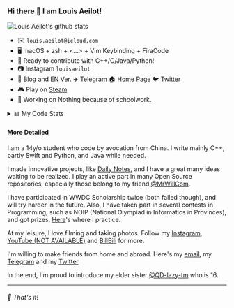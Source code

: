 ### Hi there 👋 I am Louis Aeilot!

![Louis Aeilot's github stats](https://github-readme-stats.vercel.app/api?username=aeilot&theme=buefy&count_private=true&show_icons=true)

* ✉️ `louis.aeilot@icloud.com`
* 🖥 macOS + zsh + <...> + Vim Keybinding + FiraCode
* 🔨 Ready to contribute with C++/C/Java/Python!
* 📷 Instagram `louisaeilot`
* 📝 [Blog](https://blog.aeilot.top) and [EN Ver.](https://en.blog.aeilot.top) ✈️ [Telegram](https://t.me/aeilotd) 🏠 [Home Page](https://www.aeilot.top) 🐦 [Twitter](https://twitter.com/aeilot)
* 🎮 Play on [Steam](https://steamcommunity.com/id/aeilot/)
* 🔨 Working on Nothing because of schoolwork.

<details>
<summary>📊 My Code Stats</summary>

<!--START_SECTION:waka-->
**I'm an Early 🐤** 

```text
🌞 Morning    46 commits     ███░░░░░░░░░░░░░░░░░░░░░░   15.44% 
🌆 Daytime    115 commits    █████████░░░░░░░░░░░░░░░░   38.59% 
🌃 Evening    137 commits    ███████████░░░░░░░░░░░░░░   45.97% 
🌙 Night      0 commits      ░░░░░░░░░░░░░░░░░░░░░░░░░   0.0%

```
📅 **I'm Most Productive on Saturday** 

```text
Monday       22 commits     █░░░░░░░░░░░░░░░░░░░░░░░░   7.38% 
Tuesday      28 commits     ██░░░░░░░░░░░░░░░░░░░░░░░   9.4% 
Wednesday    30 commits     ██░░░░░░░░░░░░░░░░░░░░░░░   10.07% 
Thursday     53 commits     ████░░░░░░░░░░░░░░░░░░░░░   17.79% 
Friday       40 commits     ███░░░░░░░░░░░░░░░░░░░░░░   13.42% 
Saturday     66 commits     █████░░░░░░░░░░░░░░░░░░░░   22.15% 
Sunday       59 commits     █████░░░░░░░░░░░░░░░░░░░░   19.8%

```


📊 **This Week I Spent My Time On** 

```text
⌚︎ Time Zone: Asia/Shanghai

💬 Programming Languages: 
Bash                     7 mins              ████████░░░░░░░░░░░░░░░░░   31.62% 
JavaScript               7 mins              ███████░░░░░░░░░░░░░░░░░░   28.79% 
Other                    3 mins              ████░░░░░░░░░░░░░░░░░░░░░   16.05% 
YAML                     2 mins              ██░░░░░░░░░░░░░░░░░░░░░░░   10.5% 
Swift                    2 mins              ██░░░░░░░░░░░░░░░░░░░░░░░   8.69%

🔥 Editors: 
Vim                      14 mins             ██████████████░░░░░░░░░░░   58.94% 
VS Code                  7 mins              ███████░░░░░░░░░░░░░░░░░░   28.79% 
Xcode                    2 mins              ██░░░░░░░░░░░░░░░░░░░░░░░   9.75% 
IntelliJ                 0 secs              ░░░░░░░░░░░░░░░░░░░░░░░░░   2.52%

💻 Operating System: 
Mac                      24 mins             █████████████████████████   100.0%

```

**I Mostly Code in Swift** 

```text
Swift                    7 repos             ████████░░░░░░░░░░░░░░░░░   31.82% 
HTML                     4 repos             ████░░░░░░░░░░░░░░░░░░░░░   18.18% 
Java                     2 repos             ██░░░░░░░░░░░░░░░░░░░░░░░   9.09% 
C                        1 repo              █░░░░░░░░░░░░░░░░░░░░░░░░   4.55% 
Kotlin                   1 repo              █░░░░░░░░░░░░░░░░░░░░░░░░   4.55%

```


**Timeline**

![Chart not found](https://raw.githubusercontent.com/aeilot/aeilot/master/charts/bar_graph.png) 


 Last Updated on 02/09/2021
<!--END_SECTION:waka-->
 
 </details>

#### More Detailed
  
I am a 14y/o student who code by avocation from China. I write mainly C++, partly Swift and Python, and Java while needed.

I made innovative projects, like [Daily Notes](https://github.com/aeilot/DailyNotes), and I have a great many ideas waiting to be realized. I play an active part in many Open Source repositories, especially those belong to my friend [@MrWillCom](https://github.com/MrWillCom).

I have participated in WWDC Scholarship twice (both failed though), and will try harder in the future. Also, I have taken part in several contests in Programming, such as NOIP (National Olympiad in Informatics in Provinces), and got prizes. [Here](https://github.com/aeilot/ProblemSet)'s where I practice.

At my leisure, I love filming and taking photos. Follow my [Instagram](https://www.instagram.com/louisaeilot/), [YouTube (NOT AVAILABLE)](#notavailable) and [BiliBili](https://space.bilibili.com/378981479) for more.

I'm willing to make friends from home and abroad. Here's my [email](mailto:louis.aeilot@icloud.com), my [Telegram](https://t.me/aeilotd) and my [Twitter](https://twitter.com/aeilot)

In the end, I'm proud to introduce my elder sister [@QD-lazy-tm](https://github.com/QD-lazy-tm) who is 16.

---

###### 🌟 That's it!
